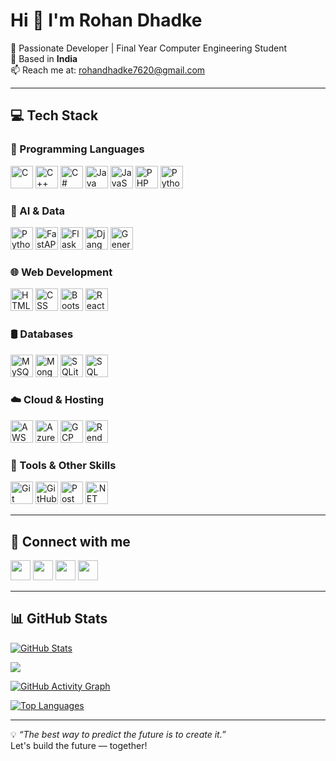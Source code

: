 # Hi 👋 I'm Rohan Dhadke

🚀 Passionate Developer | Final Year Computer Engineering Student  
📍 Based in **India**  
📫 Reach me at: [rohandhadke7620@gmail.com](mailto:rohandhadke7620@gmail.com)

---

## 💻 Tech Stack

### 🔧 Programming Languages
<p>
  <img src="https://raw.githubusercontent.com/danielcranney/readme-generator/main/public/icons/skills/c-colored.svg" width="36" height="36" alt="C" />
  <img src="https://raw.githubusercontent.com/danielcranney/readme-generator/main/public/icons/skills/cplusplus-colored.svg" width="36" height="36" alt="C++" />
  <img src="https://raw.githubusercontent.com/danielcranney/readme-generator/main/public/icons/skills/csharp-colored.svg" width="36" height="36" alt="C#" />
  <img src="https://raw.githubusercontent.com/danielcranney/readme-generator/main/public/icons/skills/java-colored.svg" width="36" height="36" alt="Java" />
  <img src="https://raw.githubusercontent.com/danielcranney/readme-generator/main/public/icons/skills/javascript-colored.svg" width="36" height="36" alt="JavaScript" />
  <img src="https://raw.githubusercontent.com/danielcranney/readme-generator/main/public/icons/skills/php-colored.svg" width="36" height="36" alt="PHP" />
  <img src="https://raw.githubusercontent.com/danielcranney/readme-generator/main/public/icons/skills/python-colored.svg" width="36" height="36" alt="Python" />
</p>

### 🧠 AI & Data
<p>
  <img src="https://skillicons.dev/icons?i=python" width="36" height="36" alt="Python" />
  <img src="https://skillicons.dev/icons?i=fastapi" width="36" height="36" alt="FastAPI" />
  <img src="https://skillicons.dev/icons?i=flask" width="36" height="36" alt="Flask" />
  <img src="https://skillicons.dev/icons?i=django" width="36" height="36" alt="Django" />
  <img src="https://skillicons.dev/icons?i=ai" width="36" height="36" alt="Generative AI" />
</p>

### 🌐 Web Development
<p>
  <img src="https://skillicons.dev/icons?i=html" width="36" height="36" alt="HTML" />
  <img src="https://skillicons.dev/icons?i=css" width="36" height="36" alt="CSS" />
  <img src="https://skillicons.dev/icons?i=bootstrap" width="36" height="36" alt="Bootstrap" />
  <img src="https://skillicons.dev/icons?i=react" width="36" height="36" alt="React" />
</p>

### 🛢️ Databases
<p>
  <img src="https://skillicons.dev/icons?i=mysql" width="36" height="36" alt="MySQL" />
  <img src="https://skillicons.dev/icons?i=mongodb" width="36" height="36" alt="MongoDB" />
  <img src="https://skillicons.dev/icons?i=sqlite" width="36" height="36" alt="SQLite" />
  <img src="https://skillicons.dev/icons?i=sql" width="36" height="36" alt="SQL" />
</p>

### ☁️ Cloud & Hosting
<p>
  <img src="https://skillicons.dev/icons?i=aws" width="36" height="36" alt="AWS" />
  <img src="https://skillicons.dev/icons?i=azure" width="36" height="36" alt="Azure" />
  <img src="https://skillicons.dev/icons?i=gcp" width="36" height="36" alt="GCP" />
  <img src="https://skillicons.dev/icons?i=render" width="36" height="36" alt="Render" />
</p>

### 🔧 Tools & Other Skills
<p>
  <img src="https://skillicons.dev/icons?i=git" width="36" height="36" alt="Git" />
  <img src="https://skillicons.dev/icons?i=github" width="36" height="36" alt="GitHub" />
  <img src="https://skillicons.dev/icons?i=postman" width="36" height="36" alt="Postman" />
  <img src="https://skillicons.dev/icons?i=dotnet" width="36" height="36" alt=".NET" />
</p>

---

## 📱 Connect with me

<p align="left">
  <a href="https://www.github.com/rohandhadke" target="_blank"><img src="https://raw.githubusercontent.com/danielcranney/readme-generator/main/public/icons/socials/github.svg" width="32" height="32" /></a>
  <a href="https://www.linkedin.com/in/rohan-dhadke-774a3721a/" target="_blank"><img src="https://raw.githubusercontent.com/danielcranney/readme-generator/main/public/icons/socials/linkedin.svg" width="32" height="32" /></a>
  <a href="http://www.instagram.com/mr.rohan_dhadke01/" target="_blank"><img src="https://raw.githubusercontent.com/danielcranney/readme-generator/main/public/icons/socials/instagram.svg" width="32" height="32" /></a>
  <a href="[https://twitter.com/mr_rohan_d](https://x.com/rohandhadke?t=dFgvopnsoTrySc0__QNlzA&s=09)" target="_blank"><img src="https://raw.githubusercontent.com/danielcranney/readme-generator/main/public/icons/socials/twitter.svg" width="32" height="32" /></a>
</p>

---

## 📊 GitHub Stats

<a href="http://www.github.com/rohandhadke"><img src="https://github-readme-stats.vercel.app/api?username=rohandhadke&show_icons=true&count_private=true&hide_border=true&bg_color=1c1917&title_color=00FFFF&text_color=FFFFFF&icon_color=00FFFF" alt="GitHub Stats" /></a>

<a href="http://www.github.com/rohandhadke"><img src="https://github-readme-streak-stats.herokuapp.com/?user=rohandhadke&hide_border=true&background=1c1917&stroke=ffffff&ring=00FFFF&fire=00FFFF&currStreakNum=ffffff&currStreakLabel=00FFFF&sideNums=ffffff&sideLabels=ffffff&dates=ffffff" /></a>

<a href="http://www.github.com/rohandhadke"><img src="https://github-readme-activity-graph.cyclic.app/graph?username=rohandhadke&bg_color=1c1917&color=ffffff&line=00FFFF&point=ffffff&area=true&hide_border=true" alt="GitHub Activity Graph" /></a>

<a href="https://github.com/rohandhadke" align="left"><img src="https://github-readme-stats.vercel.app/api/top-langs/?username=rohandhadke&langs_count=10&layout=compact&title_color=00FFFF&text_color=ffffff&icon_color=00FFFF&bg_color=1c1917&hide_border=true" alt="Top Languages" /></a>

---

💡 _“The best way to predict the future is to create it.”_  
Let's build the future — together!

